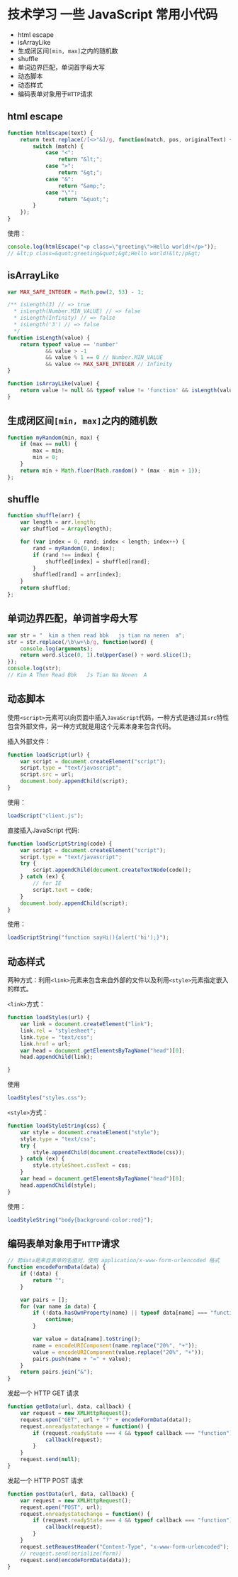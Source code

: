 # 技术学习 一些 JavaScript 常用小代码

- html escape
- isArrayLike
- 生成闭区间`[min, max]`之内的随机数
- shuffle
- 单词边界匹配，单词首字母大写
- 动态脚本
- 动态样式
- 编码表单对象用于`HTTP`请求

## html escape

```javascript
function htmlEscape(text) {
    return text.replace(/[<>"&]/g, function(match, pos, originalText) {
        switch (match) {
            case "<":
                return "&lt;";
            case ">":
                return "&gt;";
            case "&":
                return "&amp;";
            case "\"":
                return "&quot;";
        }
    });
}
```

使用：

```javascript
console.log(htmlEscape("<p class=\"greeting\">Hello world!</p>"));
// &lt;p class=&quot;greeting&quot;&gt;Hello world!&lt;/p&gt;
```

## isArrayLike

```javascript
var MAX_SAFE_INTEGER = Math.pow(2, 53) - 1;

/** isLength(3) // => true
  * isLength(Number.MIN_VALUE) // => false
  * isLength(Infinity) // => false
  * isLength('3') // => false
  */
function isLength(value) {
    return typeof value == 'number'
            && value > -1
            && value % 1 == 0 // Number.MIN_VALUE
            && value <= MAX_SAFE_INTEGER // Infinity
}

function isArrayLike(value) {
    return value != null && typeof value != 'function' && isLength(value.length)
}
```

## 生成闭区间`[min, max]`之内的随机数

```javascript
function myRandom(min, max) {
    if (max == null) {
        max = min;
        min = 0;
    }
    return min + Math.floor(Math.random() * (max - min + 1));
};
```

## shuffle

```javascript
function shuffle(arr) {
    var length = arr.length;
    var shuffled = Array(length);

    for (var index = 0, rand; index < length; index++) {
        rand = myRandom(0, index);
        if (rand !== index) {
            shuffled[index] = shuffled[rand];
        }
        shuffled[rand] = arr[index];
    }
    return shuffled;
};
```

## 单词边界匹配，单词首字母大写

```javascript
var str = "  kim a then read bbk   js tian na nenen  a";
str = str.replace(/\b\w+\b/g, function(word) {
    console.log(arguments);
    return word.slice(0, 1).toUpperCase() + word.slice(1);
});
console.log(str);
// Kim A Then Read Bbk   Js Tian Na Nenen  A
```

## 动态脚本

使用`<script>`元素可以向页面中插入`JavaScript`代码，一种方式是通过其`src`特性包含外部文件，另一种方式就是用这个元素本身来包含代码。

插入外部文件：

```javascript
function loadScript(url) {
    var script = document.createElement("script");
    script.type = "text/javascript";
    script.src = url;
    document.body.appendChild(script);
}
```

使用：

```javascript
loadScript("client.js");
```

直接插入JavaScript 代码:

```javascript
function loadScriptString(code) {
    var script = document.createElement("script");
    script.type = "text/javascript";
    try {
        script.appendChild(document.createTextNode(code));
    } catch (ex) {
        // for IE
        script.text = code;
    }
    document.body.appendChild(script);
}
```

使用：

```javascript
loadScriptString("function sayHi(){alert('hi');}");
```

## 动态样式

两种方式：利用`<link>`元素来包含来自外部的文件以及利用`<style>`元素指定嵌入的样式。

`<link>`方式：

```javascript
function loadStyles(url) {
    var link = document.createElement("link");
    link.rel = "stylesheet";
    link.type = "text/css";
    link.href = url;
    var head = document.getElementsByTagName("head")[0];
    head.appendChild(link);

}
```

使用

```javascript
loadStyles("styles.css");
```

`<style>`方式：

```javascript
function loadStyleString(css) {
    var style = document.createElement("style");
    style.type = "text/css";
    try {
        style.appendChild(document.createTextNode(css));
    } catch (ex) {
        style.styleSheet.cssText = css;
    }
    var head = document.getElementsByTagName("head")[0];
    head.appendChild(style);
}
```

使用：

```javascript
loadStyleString("body{background-color:red}");
```

## 编码表单对象用于`HTTP`请求

```javascript
// 若data是来自表单的名值对，使用 application/x-www-form-urlencoded 格式
function encodeFormData(data) {
    if (!data) {
        return "";
    }

    var pairs = [];
    for (var name in data) {
        if (!data.hasOwnProperty(name) || typeof data[name] === "function") {
            continue;
        }

        var value = data[name].toString();
        name = encodeURIComponent(name.replace("20%", "+"));
        value = encodeURIComponent(value.replace("20%", "+"));
        pairs.push(name + "=" + value);
    }
    return pairs.join("&");
}
```

发起一个 HTTP GET 请求

```javascript
function getData(url, data, callback) {
    var request = new XMLHttpRequest();
    request.open("GET", url + "?" + encodeFormData(data));
    request.onreadystatechange = function() {
        if (request.readyState === 4 && typeof callback === "function") {
            callback(request);
        }
    }
    request.send(null);
}
```

发起一个 HTTP POST 请求

```javascript
function postData(url, data, callback) {
    var request = new XMLHttpRequest();
    request.open("POST", url);
    request.onreadystatechange = function() {
        if (request.readyState === 4 && typeof callback === "function") {
            callback(request);
        }
    }
    request.setReauestHeader("Content-Type", "x-www-form-urlencoded");
    // reuqest.send(serialize(form))
    request.send(encodeFormData(data));
}
```
